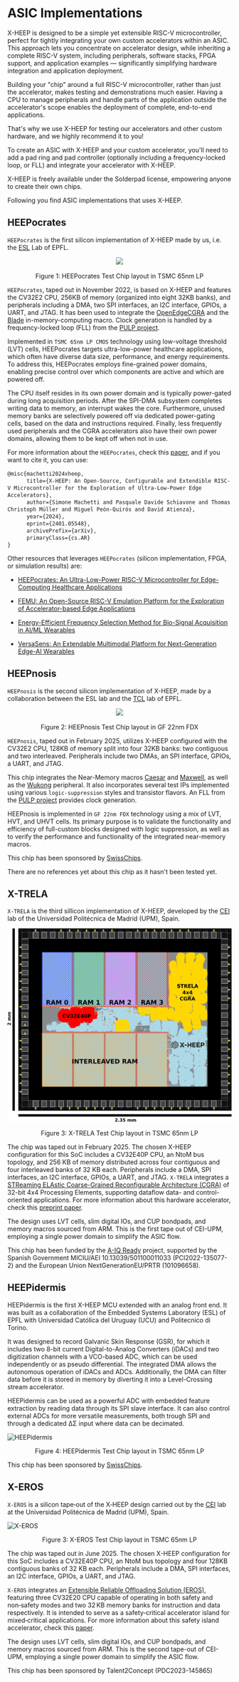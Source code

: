 # ASIC Implementations

X-HEEP is designed to be a simple yet extensible RISC-V microcontroller, perfect for tightly integrating your own custom accelerators within an ASIC.  This approach lets you concentrate on accelerator design, while inheriting a complete RISC-V system, including peripherals, software stacks, FPGA support, and application examples — significantly simplifying hardware integration and application deployment.

Building your "chip" around a full RISC-V microcontroller, rather than just the accelerator, makes testing and demonstrations much easier.  Having a CPU to manage peripherals and handle parts of the application outside the accelerator's scope enables the deployment of complete, end-to-end applications.

That's why we use X-HEEP for testing our accelerators and other custom hardware, and we highly recommend it to you!

To create an ASIC with X-HEEP and your custom accelerator, you'll need to add a pad ring and pad controller (optionally including a frequency-locked loop, or FLL) and integrate your accelerator with X-HEEP.

X-HEEP is freely available under the Solderpad license, empowering anyone to create their own chips.

Following you find ASIC implementations that uses X-HEEP.

## HEEPocrates

``HEEPocrates`` is the first silicon implementation of X-HEEP made by us, i.e. the [ESL](https://www.epfl.ch/labs/esl/) Lab of EPFL.


<p align="center">
  <img src="https://raw.githubusercontent.com/esl-epfl/x-heep/refs/heads/main/docs/source/images/chips/heepocrates.png" />
</p>

<p  align="center">Figure 1: HEEPocrates Test Chip layout in TSMC 65nm LP </p>


`HEEPocrates`, taped out in November 2022, is based on X-HEEP and features the CV32E2 CPU, 256KB of memory (organized into eight 32KB banks), and peripherals including a DMA, two SPI interfaces, an I2C interface, GPIOs, a UART, and JTAG.
It has been used to integrate the [OpenEdgeCGRA](https://github.com/esl-epfl/OpenEdgeCGRA) and the [Blade](https://ieeexplore.ieee.org/stamp/stamp.jsp?tp=&arnumber=8988198) in-memory-computing macro.
Clock generation is handled by a frequency-locked loop (FLL) from the [PULP project](https://pulp-platform.org/index.html).

Implemented in `TSMC 65nm LP CMOS` technology using low-voltage threshold (LVT) cells, HEEPocrates targets ultra-low-power healthcare applications, which often have diverse data size, performance, and energy requirements. To address this, HEEPocrates employs fine-grained power domains, enabling precise control over which components are active and which are powered off.

The CPU itself resides in its own power domain and is typically power-gated during long acquisition periods.
After the SPI-DMA subsystem completes writing data to memory, an interrupt wakes the core. Furthermore, unused memory banks are selectively powered off via dedicated power-gating cells, based on the data and instructions required.
Finally, less frequently used peripherals and the CGRA accelerators also have their own power domains, allowing them to be kept off when not in use.

For more information about the `HEEPocrates`, check this [paper](https://arxiv.org/pdf/2401.05548), and if you want to cite it, you can use:

```
@misc{machetti2024xheep,
      title={X-HEEP: An Open-Source, Configurable and Extendible RISC-V Microcontroller for the Exploration of Ultra-Low-Power Edge Accelerators},
      author={Simone Machetti and Pasquale Davide Schiavone and Thomas Christoph Müller and Miguel Peón-Quirós and David Atienza},
      year={2024},
      eprint={2401.05548},
      archivePrefix={arXiv},
      primaryClass={cs.AR}
}
```

Other resources that leverages `HEEPocrates` (silicon implementation, FPGA, or simulation results) are:

- [HEEPocrates: An Ultra-Low-Power RISC-V Microcontroller for Edge-Computing Healthcare Applications](https://infoscience.epfl.ch/entities/publication/16ef81ae-dfa1-46fc-8059-73d8ba850fd2)

- [FEMU: An Open-Source RISC-V Emulation Platform for the Exploration of Accelerator-based Edge Applications](https://infoscience.epfl.ch/server/api/core/bitstreams/6f71b055-1cde-45b9-8153-456ee6702045/content)

- [Energy-Efficient Frequency Selection Method for Bio-Signal Acquisition in AI/ML Wearables](https://dl.acm.org/doi/pdf/10.1145/3665314.3670815)

- [VersaSens: An Extendable Multimodal Platform for Next-Generation Edge-AI Wearables](https://ieeexplore.ieee.org/stamp/stamp.jsp?tp=&arnumber=10669834)


## HEEPnosis

``HEEPnosis`` is the second silicon implementation of X-HEEP, made by a collaboration between the ESL lab and the 
[TCL](https://www.epfl.ch/labs/tcl/) lab of EPFL.

<p align="center">
  <img src="https://raw.githubusercontent.com/esl-epfl/x-heep/refs/heads/main/docs/source/images/chips/heepnosis.png" />
</p>

<p  align="center">Figure 2: HEEPnosis Test Chip layout in GF 22nm FDX </p>

`HEEPnosis`, taped out in February 2025, utilizes X-HEEP configured with the CV32E2 CPU, 128KB of memory split into four 32KB banks: two contiguous and two interleaved. Peripherals include two DMAs, an SPI interface, GPIOs, a UART, and JTAG.

This chip integrates the Near-Memory macros [Caesar](https://arxiv.org/pdf/2406.14263) and [Maxwell](https://infoscience.epfl.ch/entities/publication/308a11b1-45dc-4bdf-ba04-b7ca35a03bad), as well as the [Wukong](https://ieeexplore.ieee.org/stamp/stamp.jsp?tp=&arnumber=10682670) peripheral. It also incorporates several test IPs implemented using various `logic-suppression` styles and transistor flavors. An FLL from the [PULP project](https://pulp-platform.org/index.html) provides clock generation.

HEEPnosis is implemented in `GF 22nm FDX` technology using a mix of LVT, HVT, and UHVT cells. Its primary purpose is to validate the functionality and efficiency of full-custom blocks designed with logic suppression, as well as to verify the performance and functionality of the integrated near-memory macros.

This chip has been sponsored by [SwissChips](https://swisschips.ethz.ch/).

There are no references yet about this chip as it hasn't been tested yet.

## X-TRELA

`X-TRELA` is the third sillicon implementation of X-HEEP, developed by the [CEI](https://www.cei.upm.es/) lab of the Universidad Politécnica de Madrid (UPM), Spain.

![X-TRELA](..//images/chips/xtrela.png)

<p  align="center">Figure 3: X-TRELA Test Chip layout in TSMC 65nm LP </p>

The chip was taped out in February 2025. The chosen X-HEEP configuration for this SoC includes a CV32E40P CPU, an NtoM bus topology, and 256 KB of memory distributed across four contiguous and four interleaved banks of 32 KB each. Peripherals include a DMA, SPI interfaces, an I2C interface, GPIOs, a UART, and JTAG. `X-TRELA` integrates a [STReaming ELAstic Coarse-Grained Reconfigurable Architecture (CGRA)](https://github.com/des-cei/strela) of 32-bit 4x4 Processing Elements, supporting dataflow data- and control-oriented applications. For more information about this hardware accelerator, check this [preprint paper](https://arxiv.org/pdf/2404.12503).

The design uses LVT cells, slim digital IOs, and CUP bondpads, and memory macros sourced from ARM. This is the first tape out of CEI-UPM, employing a single power domain to simplify the ASIC flow.

This chip has been funded by the [A-IQ Ready](https://www.aiqready.eu/) project, supported by the Spanish Government MICIU/AEI 10.13039/501100011033 (PCI2022-135077-2) and the European Union NextGenerationEU/PRTR (101096658).

## HEEPidermis

HEEPidermis is the first X-HEEP MCU extended with an analog front end. It was built as a collaboration of the Embedded Systems Laboratory (ESL) of EPFL with Universidad Católica del Uruguay (UCU) and Politecnico di Torino. 

It was designed to record Galvanic Skin Response (GSR), for which it includes two 8-bit current Digital-to-Analog Converters (iDACs) and two digitization channels with a VCO-based ADC, which can be used independently or as pseudo differential. The integrated DMA allows the autonomous operation of iDACs and ADCs. Additionally, the DMA can filter data before it is stored in memory by diverting it into a Level-Crossing stream accelerator. 

HEEPidermis can be used as a powerful ADC with embedded feature extraction by reading data through its SPI slave interface. It can also control external ADCs for more versatile measurements, both trough SPI and through a dedicated ΔΣ input where data can be decimated. 

![HEEPidermis](../images/chips/HEEPidermis.png)

<p  align="center">Figure 4: HEEPidermis Test Chip layout in TSMC 65nm LP </p>

This chip has been sponsored by [SwissChips](https://swisschips.ethz.ch/).

## X-EROS

`X‑EROS` is a silicon tape‑out of the X‑HEEP design carried out by the [CEI](https://www.cei.upm.es/) lab at the Universidad Politécnica de Madrid (UPM), Spain.

![X-EROS](..//images/chips/xeros.png)

<p  align="center">Figure 3: X-EROS Test Chip layout in TSMC 65nm LP </p>


The chip was taped out in June 2025. The chosen X-HEEP configuration for this SoC includes a CV32E40P CPU, an NtoM bus topology and four 128KB contiguous banks of 32 KB each. Peripherals include a DMA, SPI interfaces, an I2C interface, GPIOs, a UART, and JTAG. 

`X-EROS` integrates an [Extensible Reliable Offloading Solution (EROS)](https://github.com/des-cei/eros), featuring three CV32E20 CPU capable of operating in both safety and non‑safety modes and two 32 KB memory banks for instruction and data respectively. It is intended to serve as a safety‑critical accelerator island for mixed‑critical applications.
For more information about this safety island accelerator, check this [paper](https://dl.acm.org/doi/pdf/10.1145/3706594.3726982).

The design uses LVT cells, slim digital IOs, and CUP bondpads, and memory macros sourced from ARM. This is the second tape-out of CEI-UPM, employing a single power domain to simplify the ASIC flow.

This chip has been sponsored by Talent2Concept (PDC2023-145865)
